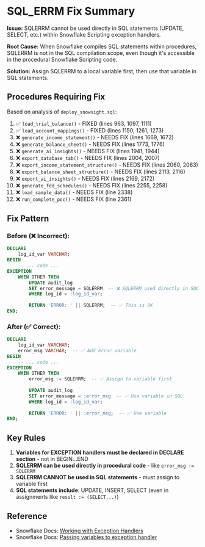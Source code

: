 # SQL_ERRM Fix Summary

**Issue:** SQLERRM cannot be used directly in SQL statements (UPDATE, SELECT, etc.) within Snowflake Scripting exception handlers.

**Root Cause:** When Snowflake compiles SQL statements within procedures, SQLERRM is not in the SQL compilation scope, even though it's accessible in the procedural Snowflake Scripting code.

**Solution:** Assign SQLERRM to a local variable first, then use that variable in SQL statements.

## Procedures Requiring Fix

Based on analysis of `deploy_snowsight.sql`:

1. ✅ `load_trial_balance()` - FIXED (lines 963, 1097, 1111)
2. ✅ `load_account_mappings()` - FIXED (lines 1150, 1261, 1273)  
3. ❌ `generate_income_statement()` - NEEDS FIX (lines 1669, 1672)
4. ❌ `generate_balance_sheet()` - NEEDS FIX (lines 1773, 1776)
5. ❌ `generate_ai_insights()` - NEEDS FIX (lines 1941, 1944)
6. ❌ `export_database_tab()` - NEEDS FIX (lines 2004, 2007)
7. ❌ `export_income_statement_structure()` - NEEDS FIX (lines 2060, 2063)
8. ❌ `export_balance_sheet_structure()` - NEEDS FIX (lines 2113, 2116)
9. ❌ `export_ai_insights()` - NEEDS FIX (lines 2169, 2172)
10. ❌ `generate_fdd_schedules()` - NEEDS FIX (lines 2255, 2258)
11. ❌ `load_sample_data()` - NEEDS FIX (line 2338)
12. ❌ `run_complete_poc()` - NEEDS FIX (line 2361)

## Fix Pattern

### Before (❌ Incorrect):
```sql
DECLARE
    log_id_var VARCHAR;
BEGIN
    -- ... code ...
EXCEPTION
    WHEN OTHER THEN
        UPDATE audit_log 
        SET error_message = SQLERRM  -- ❌ SQLERRM used directly in SQL
        WHERE log_id = :log_id_var;
        
        RETURN 'ERROR: ' || SQLERRM;  -- ✅ This is OK
END;
```

### After (✅ Correct):
```sql
DECLARE
    log_id_var VARCHAR;
    error_msg VARCHAR;  -- ✅ Add error variable
BEGIN
    -- ... code ...
EXCEPTION
    WHEN OTHER THEN
        error_msg := SQLERRM;  -- ✅ Assign to variable first
        
        UPDATE audit_log 
        SET error_message = :error_msg  -- ✅ Use variable in SQL
        WHERE log_id = :log_id_var;
        
        RETURN 'ERROR: ' || :error_msg;  -- ✅ Use variable
END;
```

## Key Rules

1. **Variables for EXCEPTION handlers must be declared in DECLARE section** - not in BEGIN...END
2. **SQLERRM can be used directly in procedural code** - like `error_msg := SQLERRM`
3. **SQLERRM CANNOT be used in SQL statements** - must assign to variable first
4. **SQL statements include**: UPDATE, INSERT, SELECT (even in assignments like `result := (SELECT...)`)

## Reference

- Snowflake Docs: [Working with Exception Handlers](https://docs.snowflake.com/en/developer-guide/snowflake-scripting/exceptions)
- Snowflake Docs: [Passing variables to exception handler](https://docs.snowflake.com/en/developer-guide/snowflake-scripting/exceptions#label-snowflake-scripting-exception-handler-variables)

